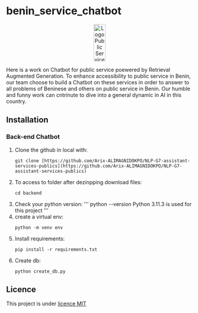 # benin_service_chatbot
<div align="center">
  <img src="https://archive.apdp.bj/wp-content/uploads/2020/06/banorservicepub-scaled.jpg" alt="Logo Public Service" width="25%" height="100">
</div>


<!--├──
├──
├──-->
Here is  a work on Chatbot for public service poewered by Retrieval Augmented Generation.
To enhance accessibility to public service in Benin, our team choose to build a Chatbot on these services in order to answer to all problems of Beninese and others on public service in Benin. Our humble and funny work can cntrinute to dive into a general dynamic in AI in this country.

## Installation

### Back-end Chatbot
1. Clone the github in local with:
   ```
   git clone [https://github.com/Arix-ALIMAGNIDOKPO/NLP-G7-assistant-services-publics](https://github.com/Arix-ALIMAGNIDOKPO/NLP-G7-assistant-services-publics)
   ```
2. To access  to folder after dezinpping download files:
   ```
   cd backend 
   ```
3. Check your python version:
   '''
   python --version
   Python 3.11.3 is used for this project 
   '''
4. create a virtual env:
   ```
   python -m venv env
   ```
5. Install requirements:
   ``` 
   pip install -r requirements.txt
   ```
6. Create db:
   ``` 
   python create_db.py
   ```

## Licence
This project is under  [licence MIT](LICENSE)







